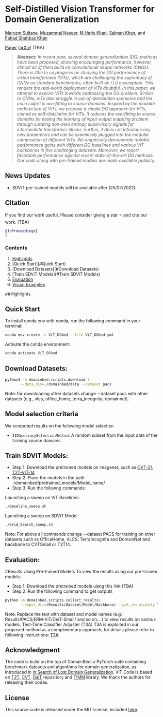 # Self-Distilled Vision Transformer for Domain Generalization
[Maryam Sultana](https://scholar.google.com/citations?user=dKsfEyIAAAAJ&hl=en), [Muzammal Naseer](https://scholar.google.ch/citations?user=tM9xKA8AAAAJ&hl=en), [M.Haris Khan](https://scholar.google.com/citations?user=ZgERfFwAAAAJ&hl=en), [Salman Khan](https://scholar.google.com/citations?user=M59O9lkAAAAJ&hl=en), and [Fahad Shahbaz Khan](https://scholar.google.ch/citations?user=zvaeYnUAAAAJ&hl=en&oi=ao)

[Paper]() ([arXiv]()) (TBA)
> **Abstract:** *In recent past, several domain generalization (DG) methods have been proposed, showing encouraging performance, however, almost all of them build on convolutional neural networks (CNNs). There is little to no progress on studying the DG performance of vision transformers (ViTs), which are challenging the supremacy of CNNs on standard benchmarks, often built on i.i.d assumption. This renders the real-world deployment of ViTs doubtful. In this paper, we attempt to explore ViTs towards addressing the DG problem. Similar to CNNs, ViTs also struggle in out-of-distribution scenarios and the main culprit is overfitting to source domains. Inspired by the modular architecture of ViTs, we propose a simple DG approach for ViTs, coined as self-distillation for ViTs. It reduces the overfitting to source domains by easing the learning of input-output mapping problem through curating non-zero entropy supervisory signals for intermediate transformer blocks. Further, it does not introduce any new parameters and can be seamlessly plugged into the modular composition of different ViTs. We empirically demonstrate notable performance gains with different DG baselines and various ViT backbones in five challenging datasets. Moreover, we report favorable performance against recent state-of-the-art DG methods. Our code along with pre-trained models are made available publicly.*
> 
## News Updates
- SDViT pre-trained models will be available after (25/07/2022).


## Citation
If you find our work useful. Please consider giving a star :star: and cite our work. (TBA)
```bibtex
@InProceedings{
}
```

### Contents  
1) [Highlights](#Highlights) 
2) [Quick Start](#Quick Start)
3) [Download Datasets](#Download Datasets)
4) [Train SDViT Models](#Train SDViT Models)
5) [Evaluation](#Evaluation)
12) [Visual Examples](#Visual-Examples)


##Highlights

## Quick Start
To install conda env with conda, run the following command in your terminal:
```sh
conda env create -n ViT_DGbed --file ViT_DGbed.yml
```
Activate the conda environment:
```sh
conda activate ViT_DGbed
```
## Download Datasets:

```sh
python3 -m domainbed.scripts.download \
       --data_dir=./domainbed/data --dataset pacs
```
Note: for downloading other datasets change --dataset pacs with other datasets (e.g., vlcs, office_home, terra_incognita, domainnet).


## Model selection criteria
We computed results on the following model selection
* `IIDAccuracySelectionMethod`: A random subset from the input data of the training source domains.
## Train SDViT Models:
- Step 1: Download the pretrained models on Imagenet, such as [CVT-21](https://onedrive.live.com/?authkey=%21AMXesxbtKwsdryE&cid=56B9F9C97F261712&id=56B9F9C97F261712%2115008&parId=56B9F9C97F261712%2115004&o=OneUp), [T2T-ViT-14](https://github.com/yitu-opensource/T2T-ViT/releases/download/main/81.5_T2T_ViT_14.pth.tar)
- Step 2: Place the models in the path ./domainbed/pretrained_models/Model_name/
- Step 3: Run the followng commands:  

Launching a sweep on ViT Baselines:

```sh
./Baseline_sweep.sh
```
Launching a sweep on SDViT Model:

```sh
./Grid_Search_sweep.sh
```
Note: For above all commands change --dataset PACS for training on other datasets such as OfficeHome, VLCS, TerraIncognita and DomainNet and backbone to CVTSmall or T2T14.

## Evaluation:
#Results Using Pre-trained Models
To view the results using our pre-trained models:
- Step 1: Download the pretrained models uisng this link (TBA)
- Step 2: Run the following command to get outputs
````sh
python -m domainbed.scripts.collect_results\
       --input_dir=/Results/Dataset/Model/Backbone/ --get_recursively True
````
Note: Replace the text with dataset and model names (e.g: Results/PACS/ERM-ViT/DeiT-Small/ and so on....) to view results on various models. Test-Time Classifier Adjuster (T3A)
T3A is exploited in our proposed method as a complimentary approach, for details please refer to following instructions:
[T3A](https://github.com/matsuolab/T3A)

## Acknowledgment
The code is build on the top of DomainBed: a PyTorch suite containing benchmark datasets and algorithms for domain generalization, as introduced in [In Search of Lost Domain Generalization](https://arxiv.org/abs/2007.01434). ViT Code is based on [T2T](https://github.com/yitu-opensource/T2T-ViT), [CVT](https://github.com/microsoft/CvT), [DeiT](https://github.com/facebookresearch/deit) repository and [TIMM](https://github.com/rwightman/pytorch-image-models) library. We thank the authors for releasing their codes.

## License

This source code is released under the MIT license, included [here](LICENSE).
